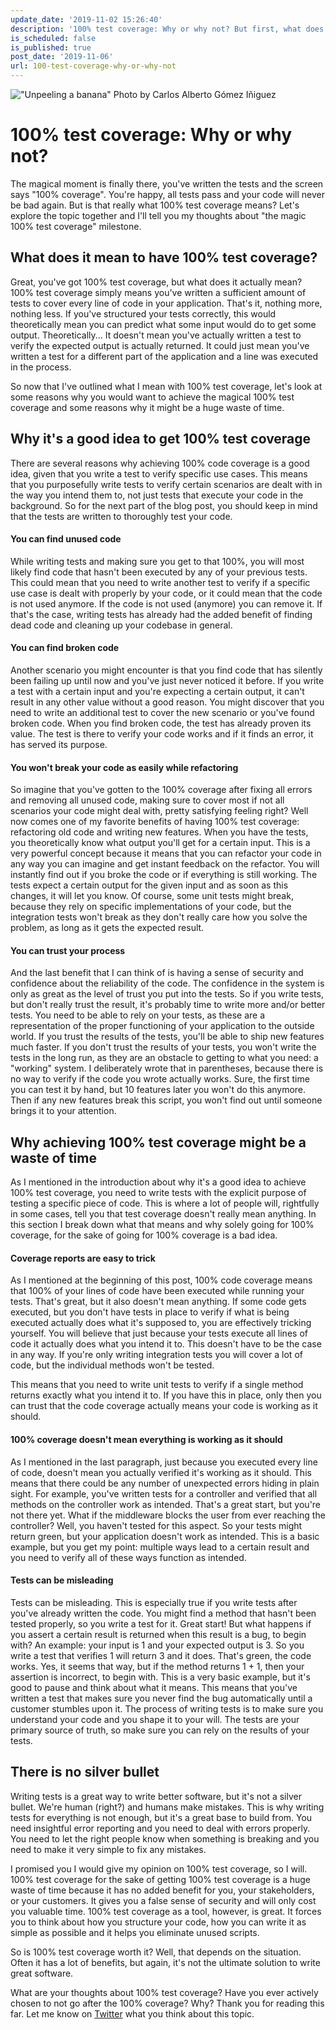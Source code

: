 ```yaml
---
update_date: '2019-11-02 15:26:40'
description: '100% test coverage: Why or why not? But first, what does 100% test coverage mean? Let''s explore the topic in this post and I''ll tell you my thoughts about it afterwards.'
is_scheduled: false
is_published: true
post_date: '2019-11-06'
url: 100-test-coverage-why-or-why-not
---
```


!["Unpeeling a banana"](/images/articles/unpeeling-a-banana.jpeg)
<span class="caption">Photo by Carlos Alberto Gómez Iñiguez</span>

# 100% test coverage: Why or why not?
The magical moment is finally there, you've written the tests and the screen says "100% coverage". You're happy, all tests pass and your code will never be bad again. But is that really what 100% test coverage means? Let's explore the topic together and I'll tell you my thoughts about "the magic 100% test coverage" milestone. 

## What does it mean to have 100% test coverage?
Great, you've got 100% test coverage, but what does it actually mean? 100% test coverage simply means you've written a sufficient amount of tests to cover every line of code in your application. That's it, nothing more, nothing less. If you've structured your tests correctly, this would theoretically mean you can predict what some input would do to get some output. Theoretically... It doesn't mean you've actually written a test to verify the expected output is actually returned. It could just mean you've written a test for a different part of the application and a line was executed in the process.

So now that I've outlined what I mean with 100% test coverage, let's look at some reasons why you would want to achieve the magical 100% test coverage and some reasons why it might be a huge waste of time.

## Why it's a good idea to get 100% test coverage
There are several reasons why achieving 100% code coverage is a good idea, given that you write a test to verify specific use cases. This means that you purposefully write tests to verify certain scenarios are dealt with in the way you intend them to, not just tests that execute your code in the background. So for the next part of the blog post, you should keep in mind that the tests are written to thoroughly test your code.

#### You can find unused code
While writing tests and making sure you get to that 100%, you will most likely find code that hasn't been executed by any of your previous tests. This could mean that you need to write another test to verify if a specific use case is dealt with properly by your code, or it could mean that the code is not used anymore. If the code is not used (anymore) you can remove it. If that's the case, writing tests has already had the added benefit of finding dead code and cleaning up your codebase in general. 

#### You can find broken code
Another scenario you might encounter is that you find code that has silently been failing up until now and you've just never noticed it before. If you write a test with a certain input and you're expecting a certain output, it can't result in any other value without a good reason. You might discover that you need to write an additional test to cover the new scenario or you've found broken code. When you find broken code, the test has already proven its value. The test is there to verify your code works and if it finds an error, it has served its purpose.

#### You won't break your code as easily while refactoring
So imagine that you've gotten to the 100% coverage after fixing all errors and removing all unused code, making sure to cover most if not all scenarios your code might deal with, pretty satisfying feeling right? Well now comes one of my favorite benefits of having 100% test coverage: refactoring old code and writing new features. When you have the tests, you theoretically know what output you'll get for a certain input. This is a very powerful concept because it means that you can refactor your code in any way you can imagine and get instant feedback on the refactor. You will instantly find out if you broke the code or if everything is still working. The tests expect a certain output for the given input and as soon as this changes, it will let you know. Of course, some unit tests might break, because they rely on specific implementations of your code, but the integration tests won't break as they don't really care how you solve the problem, as long as it gets the expected result. 

#### You can trust your process
And the last benefit that I can think of is having a sense of security and confidence about the reliability of the code. The confidence in the system is only as great as the level of trust you put into the tests. So if you write tests, but don't really trust the result, it's probably time to write more and/or better tests. You need to be able to rely on your tests, as these are a representation of the proper functioning of your application to the outside world. If you trust the results of the tests, you'll be able to ship new features much faster. If you don't trust the results of your tests, you won't write the tests in the long run, as they are an obstacle to getting to what you need: a "working" system. I deliberately wrote that in parentheses, because there is no way to verify if the code you wrote actually works. Sure, the first time you can test it by hand, but 10 features later you won't do this anymore. Then if any new features break this script, you won't find out until someone brings it to your attention.

## Why achieving 100% test coverage might be a waste of time
As I mentioned in the introduction about why it's a good idea to achieve 100% test coverage, you need to write tests with the explicit purpose of testing a specific piece of code. This is where a lot of people will, rightfully in some cases, tell you that test coverage doesn't really mean anything. In this section I break down what that means and why solely going for 100% coverage, for the sake of going for 100% coverage is a bad idea.

#### Coverage reports are easy to trick
As I mentioned at the beginning of this post, 100% code coverage means that 100% of your lines of code have been executed while running your tests. That's great, but it also doesn't mean anything. If some code gets executed, but you don't have tests in place to verify if what is being executed actually does what it's supposed to, you are effectively tricking yourself. You will believe that just because your tests execute all lines of code it actually does what you intend it to. This doesn't have to be the case in any way. If you're only writing integration tests you will cover a lot of code, but the individual methods won't be tested. 

This means that you need to write unit tests to verify if a single method returns exactly what you intend it to. If you have this in place, only then you can trust that the code coverage actually means your code is working as it should.

#### 100% coverage doesn't mean everything is working as it should
As I mentioned in the last paragraph, just because you executed every line of code, doesn't mean you actually verified it's working as it should. This means that there could be any number of unexpected errors hiding in plain sight. For example, you've written tests for a controller and verified that all methods on the controller work as intended. That's a great start, but you're not there yet. What if the middleware blocks the user from ever reaching the controller? Well, you haven't tested for this aspect. So your tests might return green, but your application doesn't work as intended. This is a basic example, but you get my point: multiple ways lead to a certain result and you need to verify all of these ways function as intended.

#### Tests can be misleading
Tests can be misleading. This is especially true if you write tests after you've already written the code. You might find a method that hasn't been tested properly, so you write a test for it. Great start! But what happens if you assert a certain result is returned when this result is a bug, to begin with? An example: your input is 1 and your expected output is 3. So you write a test that verifies 1 will return 3 and it does. That's green, the code works. Yes, it seems that way, but if the method returns 1 + 1, then your assertion is incorrect, to begin with. This is a very basic example, but it's good to pause and think about what it means. This means that you've written a test that makes sure you never find the bug automatically until a customer stumbles upon it. The process of writing tests is to make sure you understand your code and you shape it to your will. The tests are your primary source of truth, so make sure you can rely on the results of your tests.

## There is no silver bullet
Writing tests is a great way to write better software, but it's not a silver bullet. We're human (right?) and humans make mistakes. This is why writing tests for everything is not enough, but it's a great base to build from. You need insightful error reporting and you need to deal with errors properly. You need to let the right people know when something is breaking and you need to make it very simple to fix any mistakes. 

I promised you I would give my opinion on 100% test coverage, so I will. 100% test coverage for the sake of getting 100% test coverage is a huge waste of time because it has no added benefit for you, your stakeholders, or your customers. It gives you a false sense of security and will only cost you valuable time. 100% test coverage as a tool, however, is great. It forces you to think about how you structure your code, how you can write it as simple as possible and it helps you eliminate unused scripts. 

So is 100% test coverage worth it? Well, that depends on the situation. Often it has a lot of benefits, but again, it's not the ultimate solution to write great software. 

What are your thoughts about 100% test coverage? Have you ever actively chosen to not go after the 100% coverage? Why? Thank you for reading this far. Let me know on [Twitter](https://twitter.com/RJElsinga) what you think about this topic.